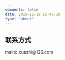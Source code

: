 ```yaml
---
comments: false
date: 2019-11-18 15:46:18
type: "about"
---
```


## 联系方式
<p>mailto:xuezhi@126.com</p>
